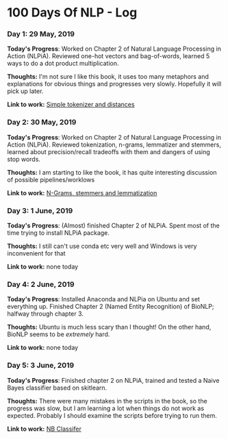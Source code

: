 # 100 Days Of NLP - Log

### Day 1: 29 May, 2019


**Today's Progress**: Worked on Chapter 2 of Natural Language Processing in Action (NLPiA). Reviewed one-hot vectors and bag-of-words, learned 5 ways to do a dot product multiplication.

**Thoughts:** I'm not sure I like this book, it uses too many metaphors and explanations for obvious things and progresses very slowly. Hopefully it will pick up later.

**Link to work:** [Simple tokenizer and distances](https://github.com/nixie1981/100-days-of-NLP/blob/master/Tokenizer.ipynb)


### Day 2: 30 May, 2019


**Today's Progress**: Worked on Chapter 2 of Natural Language Processing in Action (NLPiA). Reviewed tokenization, n-grams, lemmatizer and stemmers, learned about precision/recall tradeoffs with them and dangers of using stop words.

**Thoughts:** I am starting to like the book, it has quite interesting discussion of possible pipelines/worklows

**Link to work:** [N-Grams, stemmers and lemmatization](https://github.com/nixie1981/100-days-of-NLP/blob/master/Tokenizer.ipynb)

### Day 3: 1 June, 2019


**Today's Progress**: (Almost) finished Chapter 2 of NLPiA. Spent most of the time trying to install NLPiA package.

**Thoughts:** I still can't use conda etc very well and Windows is very inconvenient for that

**Link to work:** none today


### Day 4: 2 June, 2019


**Today's Progress**: Installed Anaconda and NLPia on Ubuntu and set everything up. Finished Chapter 2 (Named Entity Recognition) of BioNLP; halfway through chapter 3.

**Thoughts:** Ubuntu is much less scary than I thought! On the other hand, BioNLP seems to be *extremely* hard.

**Link to work:** none today



### Day 5: 3 June, 2019


**Today's Progress**: Finished chapter 2 on NLPiA, trained and tested a Naive Bayes classifier based on skitlearn.

**Thoughts:** There were many mistakes in the scripts in the book, so the progress was slow, but I am learning a lot when things do not work as expected. Probably I should examine the scripts before trying to run them.

**Link to work:** [NB Classifer](https://github.com/nixie1981/100-days-of-NLP/blob/master/NB%20sentiment%20classifier.ipynb)

